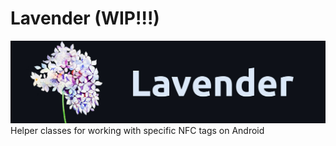 # Lavender (WIP!!!)
![Lavender Header](https://github.com/arcanegolem/Lavender/blob/master/images/lavender_header.jpg)
Helper classes for working with specific NFC tags on Android
